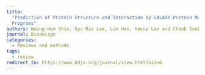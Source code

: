 ```yaml
---
title:
  "Prediction of Protein Structure and Interaction by GALAXY Protein Modeling
  Programs"
authors: Woong-Hee Shin, Gyu Rie Lee, Lim Heo, Hasup Lee and Chaok Seok*
journal: Biodesign
categories:
  - Reviews and methods
tags:
  - review
redirect_to: https://www.bdjn.org/journal/view.html?uid=6
---
```

